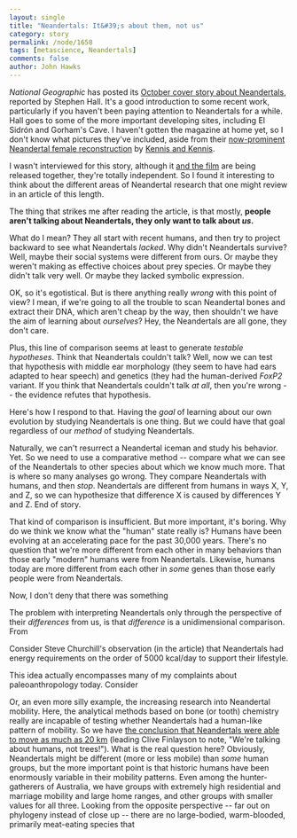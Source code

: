```yaml
---
layout: single 
title: "Neandertals: It&#39;s about them, not us" 
category: story
permalink: /node/1658
tags: [metascience, Neandertals] 
comments: false 
author: John Hawks 
---
```


<i>National Geographic</i> has posted its <a href="http://ngm.nationalgeographic.com/print/2008/10/neanderthals/hall-text">October cover story about Neandertals</a>, reported by Stephen Hall. It's a good introduction to some recent work, particularly if you haven't been paying attention to Neandertals for a while. Hall goes to some of the more important developing sites, including El Sidr&oacute;n and Gorham's Cave. I haven't gotten the magazine at home yet, so I don't know what pictures they've included, aside from their <a href="http://ngm.nationalgeographic.com/2008/10/neanderthals/neanderthals-photography">now-prominent Neandertal female reconstruction</a> by <a href="http://home.hetnet.nl/~alad/index2.html">Kennis and Kennis</a>.

I wasn't interviewed for this story, although it <a href="http://johnhawks.net/weblog/reviews/tv/neanderthal-code-promo-2008.html">and the film</a> are being released together, they're totally independent. So I found it interesting to think about the different areas of Neandertal research that one might review in an article of this length. 

The thing that strikes me after reading the article, is that mostly, <b>people aren't talking about Neandertals, they only want to talk about <i>us</i>.</b>

What do I mean? They all start with recent humans, and then try to project backward to see what Neandertals <i>lacked</i>. Why didn't Neandertals survive? Well, maybe their social systems were different from ours. Or maybe they weren't making as effective choices about prey species. Or maybe they didn't talk very well. Or maybe they lacked symbolic expression. 


OK, so it's egotistical. But is there anything really <i>wrong</i> with this point of view? I mean, if we're going to all the trouble to scan Neandertal bones and extract their DNA, which aren't cheap by the way, then shouldn't we have the aim of learning about <i>ourselves</i>? Hey, the Neandertals are all gone, they don't care. 

Plus, this line of comparison  seems at least to generate <i>testable hypotheses</i>. Think that Neandertals couldn't talk? Well, now we can test that hypothesis with middle ear morphology (they seem to have had ears adapted to hear speech) and genetics (they had the human-derived <i>FoxP2</i> variant. If you think that Neandertals couldn't talk <i>at all</i>, then you're wrong -- the evidence refutes that hypothesis. 





Here's how I respond to that. Having the <i>goal</i> of learning about our own evolution by studying Neandertals is one thing. But we could have that goal regardless of our <i>method</i> of studying Neandertals. 

Naturally, we can't resurrect a Neandertal iceman and study his behavior. Yet. So we need to use a comparative method -- compare what we can see of the Neandertals to other species about which we know much more. That is where so many analyses go wrong. They compare Neandertals with humans, and then <i>stop</i>. Neandertals are different from humans in ways X, Y, and Z, so we can hypothesize that difference X is caused by differences Y and Z. End of story. 

That kind of comparison is insufficient. But more important, it's boring. Why do we think we know what the "human" state really is? Humans have been evolving at an accelerating pace for the past 30,000 years. There's no question that we're more different from each other in many behaviors than those early "modern" humans were from Neandertals. Likewise, humans today are more different from each other in <i>some</i> genes than those early people were from Neandertals. 


Now, I don't deny that there was something 

The problem with interpreting Neandertals only through the perspective of their <i>differences</i> from us, is that <i>difference</i> is a unidimensional comparison. From 

Consider Steve Churchill's observation (in the article) that Neandertals had energy requirements on the order of 5000 kcal/day to support their lifestyle.  


This idea actually encompasses many of my complaints about paleoanthropology today. Consider 

Or, an even more silly example, the increasing research into Neandertal mobility. Here, the analytical methods based on bone (or tooth) chemistry really are incapable of testing whether Neandertals had a human-like pattern of mobility. So we have <a href="http://johnhawks.net/weblog/reviews/neandertals/mobility/lakonis-tooth-strontium-mobility-2008.html">the conclusion that Neandertals were able to move as much as 20 km</a> (leading Clive Finlayson to note, "We're talking about humans, not trees!"). What is the real question here? Obviously, Neandertals might be different (more or less mobile) than <i>some</i> human groups, but the more important point is that historic humans have been enormously variable in their mobility patterns. Even among the hunter-gatherers of Australia, we have groups with extremely high residential and marriage mobility and large home ranges, and other groups with smaller values for all three. Looking from the opposite perspective -- far out on phylogeny instead of close up -- there are no large-bodied, warm-blooded, primarily meat-eating species that 






